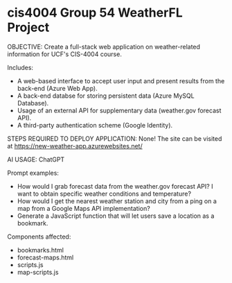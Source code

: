 # cis4004 Group 54 WeatherFL Project

OBJECTIVE:
Create a full-stack web application on weather-related information for UCF's CIS-4004 course.

Includes:
  - A web-based interface to accept user input and present results from the back-end (Azure Web App).
  - A back-end databse for storing persistent data (Azure MySQL Database).
  - Usage of an external API for supplementary data (weather.gov forecast API).
  - A third-party authentication scheme (Google Identity).
  
STEPS REQUIRED TO DEPLOY APPLICATION:
None! The site can be visited at https://new-weather-app.azurewebsites.net/

AI USAGE: 
ChatGPT

Prompt examples:
  - How would I grab forecast data from the weather.gov forecast API? I want to obtain specific weather conditions and temperature?
  - How would I get the nearest weather station and city from a ping on a map from a Google Maps API implementation?
  - Generate a JavaScript function that will let users save a location as a bookmark.

  Components affected:
  - bookmarks.html
  - forecast-maps.html
  - scripts.js
  - map-scripts.js 
       
         

